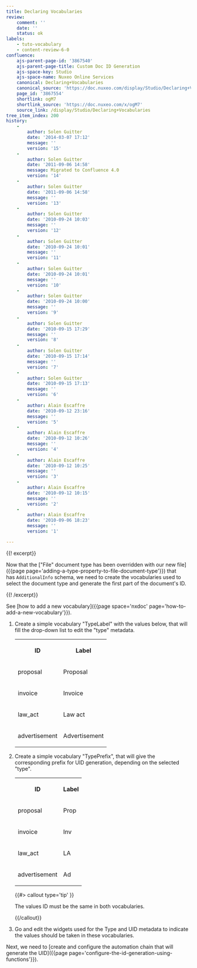 ```yaml
---
title: Declaring Vocabularies
review:
    comment: ''
    date: ''
    status: ok
labels:
    - tuto-vocabulary
    - content-review-6-0
confluence:
    ajs-parent-page-id: '3867540'
    ajs-parent-page-title: Custom Doc ID Generation
    ajs-space-key: Studio
    ajs-space-name: Nuxeo Online Services
    canonical: Declaring+Vocabularies
    canonical_source: 'https://doc.nuxeo.com/display/Studio/Declaring+Vocabularies'
    page_id: '3867554'
    shortlink: ogM7
    shortlink_source: 'https://doc.nuxeo.com/x/ogM7'
    source_link: /display/Studio/Declaring+Vocabularies
tree_item_index: 200
history:
    -
        author: Solen Guitter
        date: '2014-03-07 17:12'
        message: ''
        version: '15'
    -
        author: Solen Guitter
        date: '2011-09-06 14:58'
        message: Migrated to Confluence 4.0
        version: '14'
    -
        author: Solen Guitter
        date: '2011-09-06 14:58'
        message: ''
        version: '13'
    -
        author: Solen Guitter
        date: '2010-09-24 10:03'
        message: ''
        version: '12'
    -
        author: Solen Guitter
        date: '2010-09-24 10:01'
        message: ''
        version: '11'
    -
        author: Solen Guitter
        date: '2010-09-24 10:01'
        message: ''
        version: '10'
    -
        author: Solen Guitter
        date: '2010-09-24 10:00'
        message: ''
        version: '9'
    -
        author: Solen Guitter
        date: '2010-09-15 17:29'
        message: ''
        version: '8'
    -
        author: Solen Guitter
        date: '2010-09-15 17:14'
        message: ''
        version: '7'
    -
        author: Solen Guitter
        date: '2010-09-15 17:13'
        message: ''
        version: '6'
    -
        author: Alain Escaffre
        date: '2010-09-12 23:16'
        message: ''
        version: '5'
    -
        author: Alain Escaffre
        date: '2010-09-12 10:26'
        message: ''
        version: '4'
    -
        author: Alain Escaffre
        date: '2010-09-12 10:25'
        message: ''
        version: '3'
    -
        author: Alain Escaffre
        date: '2010-09-12 10:15'
        message: ''
        version: '2'
    -
        author: Alain Escaffre
        date: '2010-09-06 18:23'
        message: ''
        version: '1'

---
```

{{! excerpt}}

Now that the&nbsp;["File" document type has been overridden with our new file]({{page page='adding-a-type-property-to-file-document-type'}})&nbsp;that has&nbsp;`AdditionalInfo`&nbsp;schema, we need to create the vocabularies used to select the document type and generate the first part of the document's ID.

{{! /excerpt}}

See [how to add a new vocabulary]({{page space='nxdoc' page='how-to-add-a-new-vocabulary'}}).

1.  Create a simple vocabulary "TypeLabel" with the values below, that will fill the drop-down list to edit the "type" metadata.

    <div class="table-scroll"><table class="hover"><tbody><tr><th colspan="1">

    ID

    </th><th colspan="1">

    Label

    </th></tr><tr><td colspan="1">

    proposal

    </td><td colspan="1">

    Proposal

    </td></tr><tr><td colspan="1">

    invoice

    </td><td colspan="1">

    Invoice

    </td></tr><tr><td colspan="1">

    law_act

    </td><td colspan="1">

    Law act

    </td></tr><tr><td colspan="1">

    advertisement

    </td><td colspan="1">

    Advertisement

    </td></tr></tbody></table></div>
2.  Create a simple vocabulary "TypePrefix", that will give the corresponding prefix for UID generation, depending on the selected "type".

    <div class="table-scroll"><table class="hover"><tbody><tr><th colspan="1">

    ID

    </th><th colspan="1">

    Label

    </th></tr><tr><td colspan="1">

    proposal

    </td><td colspan="1">

    Prop

    </td></tr><tr><td colspan="1">

    invoice

    </td><td colspan="1">

    Inv

    </td></tr><tr><td colspan="1">

    law_act

    </td><td colspan="1">

    LA

    </td></tr><tr><td colspan="1">

    advertisement

    </td><td colspan="1">

    Ad

    </td></tr></tbody></table></div>{{#> callout type='tip' }}

    The values ID must be the same in both vocabularies.

    {{/callout}}
3.  Go and edit the widgets used for the Type and UID metadata to indicate the values should be taken in these vocabularies.

Next, we need to [create and configure the automation chain that will generate the UID]({{page page='configure-the-id-generation-using-functions'}}).
